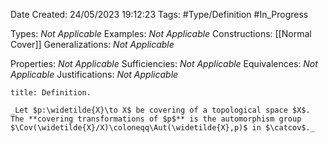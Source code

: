 <div class="topSpace"></div>

Date Created: 24/05/2023 19:12:23
Tags: #Type/Definition #In_Progress

Types: _Not Applicable_
Examples: _Not Applicable_
Constructions: [[Normal Cover]]
Generalizations: _Not Applicable_

Properties: _Not Applicable_
Sufficiencies: _Not Applicable_
Equivalences: _Not Applicable_
Justifications: _Not Applicable_

``` ad-Definition
title: Definition.

_Let $p:\widetilde{X}\to X$ be covering of a topological space $X$. The **covering transformations of $p$** is the automorphism group $\Cov(\widetilde{X}/X)\coloneqq\Aut(\widetilde{X},p)$ in $\catcov$._

```
